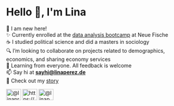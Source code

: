 <h1 align="left">Hello 👋, I'm Lina</h1>

🐣 I am new here!  
✨ Currently enrolled at the [data analysis bootcamp](https://www.neuefische.de/weiterbildung/data-analytics) at Neue Fische   
☕ I studied political science and did a masters in sociology     
🔍 I’m looking to collaborate on projects related to demographics, economics, and sharing economy services   
🌿 Learning from everyone. All feedback is welcome <br>
📫 Say hi at **sayhi@linaperez.de**    
📄 Check out my [story](https://www.linaperez.de/)
<br>

<a href="https://twitter.com/@linaprezgonzle1" target="blank"><img align="center" src="https://raw.githubusercontent.com/rahuldkjain/github-profile-readme-generator/master/src/images/icons/Social/twitter.svg" alt="@linaprezgonzle1" height="30" width="40" /></a>
<a href="https://linkedin.com/in/https://www.linkedin.com/in/linaperezg/" target="blank"><img align="center" src="https://raw.githubusercontent.com/rahuldkjain/github-profile-readme-generator/master/src/images/icons/Social/linked-in-alt.svg" alt="https://www.linkedin.com/in/linaperezg/" height="30" width="40" /></a> <a href="https://medium.com/@linaperez" target="blank"> <img align="center" src="https://raw.githubusercontent.com/rahuldkjain/github-profile-readme-generator/master/src/images/icons/Social/medium.svg" alt="@linaperez" height="30" width="40" /></a>

</p> 
